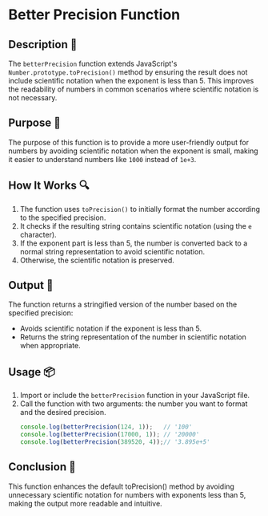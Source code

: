 # Better Precision Function

## Description 📝
The `betterPrecision` function extends JavaScript's `Number.prototype.toPrecision()` method by ensuring the result does not include scientific notation when the exponent is less than 5.
This improves the readability of numbers in common scenarios where scientific notation is not necessary.

## Purpose 🎯
The purpose of this function is to provide a more user-friendly output for numbers by avoiding scientific notation when the exponent is small, making it easier to understand numbers like `1000` instead of `1e+3`.

## How It Works 🔍
1. The function uses `toPrecision()` to initially format the number according to the specified precision.
2. It checks if the resulting string contains scientific notation (using the `e` character).
3. If the exponent part is less than 5, the number is converted back to a normal string representation to avoid scientific notation.
4. Otherwise, the scientific notation is preserved.

## Output 📜
The function returns a stringified version of the number based on the specified precision:
- Avoids scientific notation if the exponent is less than 5.
- Returns the string representation of the number in scientific notation when appropriate.

## Usage 📦
1. Import or include the `betterPrecision` function in your JavaScript file.
2. Call the function with two arguments: the number you want to format and the desired precision.
   ```javascript
   console.log(betterPrecision(124, 1));   // '100'
   console.log(betterPrecision(17000, 1)); // '20000'
   console.log(betterPrecision(389520, 4));// '3.895e+5'

## Conclusion 🚀
This function enhances the default toPrecision() method by avoiding unnecessary scientific notation for numbers with exponents less than 5, making the output more readable and intuitive.
